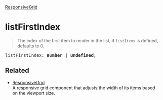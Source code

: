 [ResponsiveGrid](ResponsiveGrid.md)

# listFirstIndex

> The index of the first item to render in the list, if `listItems` is defined, defaults to 0.

<pre class="docgen_signature">listFirstIndex: <b>number</b> | <b>undefined</b>;</pre>

## Related

- [<!--{ref:class}-->ResponsiveGrid](ResponsiveGrid.md) \
    A responsive grid component that adjusts the width of its items based on the viewport size.
